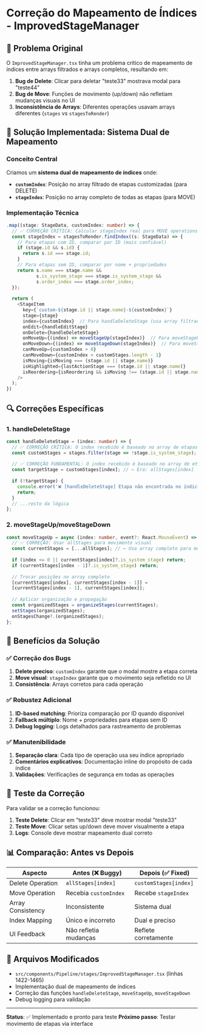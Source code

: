 # Correção do Mapeamento de Índices - ImprovedStageManager

## 🎯 Problema Original

O `ImprovedStageManager.tsx` tinha um problema crítico de mapeamento de índices entre arrays filtrados e arrays completos, resultando em:

1. **Bug de Delete**: Clicar para deletar "teste33" mostrava modal para "teste44" 
2. **Bug de Move**: Funções de movimento (up/down) não refletiam mudanças visuais no UI
3. **Inconsistência de Arrays**: Diferentes operações usavam arrays diferentes (`stages` vs `stagesToRender`)

## 🔧 Solução Implementada: Sistema Dual de Mapeamento

### Conceito Central

Criamos um **sistema dual de mapeamento de índices** onde:
- **`customIndex`**: Posição no array filtrado de etapas customizadas (para DELETE)
- **`stageIndex`**: Posição no array completo de todas as etapas (para MOVE)

### Implementação Técnica

```typescript
.map((stage: StageData, customIndex: number) => {
  // ✅ CORREÇÃO CRÍTICA: Calcular stageIndex real para MOVE operations
  const stageIndex = stagesToRender.findIndex((s: StageData) => {
    // Para etapas com ID, comparar por ID (mais confiável)
    if (stage.id && s.id) {
      return s.id === stage.id;
    }
    // Para etapas sem ID, comparar por nome + propriedades
    return s.name === stage.name && 
           s.is_system_stage === stage.is_system_stage &&
           s.order_index === stage.order_index;
  });
  
  return (
    <StageItem
      key={`custom-${stage.id || stage.name}-${customIndex}`}
      stage={stage}
      index={customIndex}  // Para handleDeleteStage (usa array filtrado)
      onEdit={handleEditStage}
      onDelete={handleDeleteStage}
      onMoveUp={(index) => moveStageUp(stageIndex)}  // Para moveStageUp (usa array completo)
      onMoveDown={(index) => moveStageDown(stageIndex)}  // Para moveStageDown (usa array completo)
      canMoveUp={customIndex > 0}
      canMoveDown={customIndex < customStages.length - 1}
      isMoving={isMoving === (stage.id || stage.name)}
      isHighlighted={lastActionStage === (stage.id || stage.name)}
      isReordering={isReordering && isMoving !== (stage.id || stage.name)}
    />
  );
})
```

## 🔍 Correções Específicas

### 1. handleDeleteStage
```typescript
const handleDeleteStage = (index: number) => {
  // ✅ CORREÇÃO CRÍTICA: O index recebido é baseado no array de etapas CUSTOMIZADAS
  const customStages = stages.filter(stage => !stage.is_system_stage);
  
  // ✅ CORREÇÃO FUNDAMENTAL: O index recebido é baseado no array de etapas customizadas
  const targetStage = customStages[index]; // ← Era: allStages[index]
  
  if (!targetStage) {
    console.error('❌ [handleDeleteStage] Etapa não encontrada no índice:', index);
    return;
  }
  // ...resto da lógica
};
```

### 2. moveStageUp/moveStageDown
```typescript
const moveStageUp = async (index: number, event?: React.MouseEvent) => {
  // ✅ CORREÇÃO: Usar allStages para movimento visual
  const currentStages = [...allStages]; // ← Usa array completo para movimento correto
  
  if (index <= 0 || currentStages[index]?.is_system_stage) return;
  if (currentStages[index - 1]?.is_system_stage) return;
  
  // Trocar posições no array completo
  [currentStages[index], currentStages[index - 1]] = 
  [currentStages[index - 1], currentStages[index]];
  
  // Aplicar organização e propagação
  const organizedStages = organizeStages(currentStages);
  setStages(organizedStages);
  onStagesChange?.(organizedStages);
};
```

## 🎨 Benefícios da Solução

### ✅ Correção dos Bugs
1. **Delete preciso**: `customIndex` garante que o modal mostre a etapa correta
2. **Move visual**: `stageIndex` garante que o movimento seja refletido no UI
3. **Consistência**: Arrays corretos para cada operação

### ✅ Robustez Adicional
1. **ID-based matching**: Prioriza comparação por ID quando disponível
2. **Fallback múltiplo**: Nome + propriedades para etapas sem ID
3. **Debug logging**: Logs detalhados para rastreamento de problemas

### ✅ Manutenibilidade
1. **Separação clara**: Cada tipo de operação usa seu índice apropriado
2. **Comentários explicativos**: Documentação inline do propósito de cada índice
3. **Validações**: Verificações de segurança em todas as operações

## 🧪 Teste da Correção

Para validar se a correção funcionou:

1. **Teste Delete**: Clicar em "teste33" deve mostrar modal "teste33"
2. **Teste Move**: Clicar setas up/down deve mover visualmente a etapa
3. **Logs**: Console deve mostrar mapeamento dual correto

## 📊 Comparação: Antes vs Depois

| Aspecto | Antes (❌ Buggy) | Depois (✅ Fixed) |
|---------|------------------|------------------|
| Delete Operation | `allStages[index]` | `customStages[index]` |
| Move Operation | Recebia `customIndex` | Recebe `stageIndex` |
| Array Consistency | Inconsistente | Sistema dual |
| Index Mapping | Único e incorreto | Dual e preciso |
| UI Feedback | Não refletia mudanças | Reflete corretamente |

## 🔗 Arquivos Modificados

- `src/components/Pipeline/stages/ImprovedStageManager.tsx` (linhas 1422-1465)
- Implementação dual de mapeamento de índices
- Correção das funções `handleDeleteStage`, `moveStageUp`, `moveStageDown`
- Debug logging para validação

---

**Status**: ✅ Implementado e pronto para teste
**Próximo passo**: Testar movimento de etapas via interface
